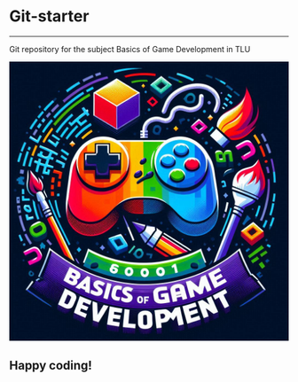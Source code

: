 # Git-starter
---
Git repository for the subject Basics of Game Development in TLU

![cool image of Basic of Game Development](https://github.com/AShenawy/Git-Starter/blob/branch-cristian-molina/Images/cool%20image.jpg)

Happy coding!
---
